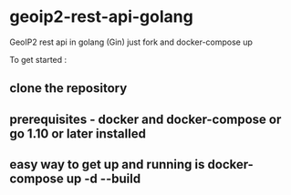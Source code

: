 # geoip2-rest-api-golang
GeoIP2 rest api in golang (Gin) just fork and docker-compose up


To get started :

## clone the repository
## prerequisites - docker and docker-compose or go 1.10 or later installed
## easy way to get up and running is docker-compose up -d --build

